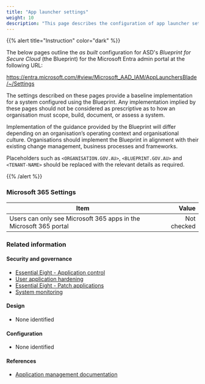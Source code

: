 ```yaml
---
title: "App launcher settings"
weight: 10
description: "This page describes the configuration of app launcher settings within Microsoft Entra ID associated with systems built according to the guidance provided by ASD's Blueprint for Secure Cloud."
---
```


{{% alert title="Instruction" color="dark" %}}

The below pages outline the _as built_ configuration for ASD's _Blueprint for Secure Cloud_ (the Blueprint) for the Microsoft Entra admin portal at the following URL:

<https://entra.microsoft.com/#view/Microsoft_AAD_IAM/AppLaunchersBlade/~/Settings>

The settings described on these pages provide a baseline implementation for a system configured using the Blueprint. Any implementation implied by these pages should not be considered as prescriptive as to how an organisation must scope, build, document, or assess a system.

Implementation of the guidance provided by the Blueprint will differ depending on an organisation’s operating context and organisational culture. Organisations should implement the Blueprint in alignment with their existing change management, business processes and frameworks.

Placeholders such as `<ORGANISATION.GOV.AU>`, `<BLUEPRINT.GOV.AU>` and `<TENANT-NAME>` should be replaced with the relevant details as required.

{{% /alert %}}

### Microsoft 365 Settings

| Item                                                              |       Value |
| ----------------------------------------------------------------- | ----------: |
| Users can only see Microsoft 365 apps in the Microsoft 365 portal | Not checked |

### Related information

#### Security and governance

- [Essential Eight - Application control](/security-and-governance/essential-eight/application-control)
- [User application hardening](/security-and-governance/system-security-plan/system-hardening-user-apps)
- [Essential Eight - Patch applications](/security-and-governance/essential-eight/patch-applications)
- [System monitoring](/security-and-governance/system-security-plan/system-monitoring)

#### Design

- None identified

#### Configuration

- None identified

#### References

- [Application management documentation](https://learn.microsoft.com/entra/identity/enterprise-apps)
